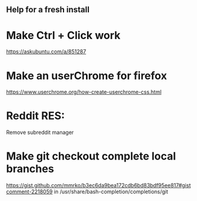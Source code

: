 ## Help for a fresh install

# Make Ctrl + Click work
https://askubuntu.com/a/851287

# Make an userChrome for firefox
https://www.userchrome.org/how-create-userchrome-css.html

# Reddit RES:
Remove subreddit manager

# Make git checkout complete local branches
https://gist.github.com/mmrko/b3ec6da9bea172cdb6bd83bdf95ee817#gistcomment-2218059
in /usr/share/bash-completion/completions/git

